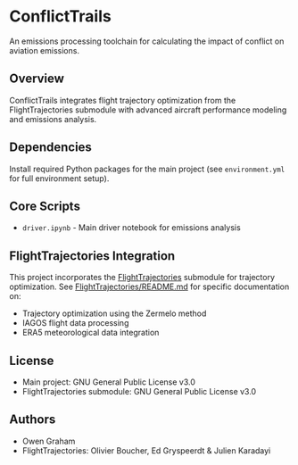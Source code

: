 # ConflictTrails

An emissions processing toolchain for calculating the impact of conflict on aviation emissions.

## Overview

ConflictTrails integrates flight trajectory optimization from the FlightTrajectories submodule with advanced aircraft performance modeling and emissions analysis.


## Dependencies

Install required Python packages for the main project (see `environment.yml` for full environment setup).


## Core Scripts

- `driver.ipynb` - Main driver notebook for emissions analysis

## FlightTrajectories Integration

This project incorporates the [FlightTrajectories](FlightTrajectories/) submodule for trajectory optimization. See [FlightTrajectories/README.md](FlightTrajectories/README.md) for specific documentation on:

- Trajectory optimization using the Zermelo method
- IAGOS flight data processing
- ERA5 meteorological data integration

## License

- Main project: GNU General Public License v3.0
- FlightTrajectories submodule: GNU General Public License v3.0

## Authors

- Owen Graham
- FlightTrajectories: Olivier Boucher, Ed Gryspeerdt & Julien Karadayi
